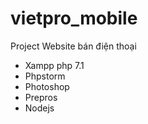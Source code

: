 # vietpro_mobile
Project Website bán điện thoại

- Xampp php 7.1
- Phpstorm
- Photoshop
- Prepros
- Nodejs
